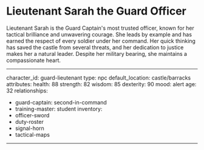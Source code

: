 # Lieutenant Sarah the Guard Officer

Lieutenant Sarah is the Guard Captain's most trusted officer, known for her tactical brilliance and unwavering courage. She leads by example and has earned the respect of every soldier under her command. Her quick thinking has saved the castle from several threats, and her dedication to justice makes her a natural leader. Despite her military bearing, she maintains a compassionate heart.

---
character_id: guard-lieutenant
type: npc
default_location: castle/barracks
attributes:
  health: 88
  strength: 82
  wisdom: 85
  dexterity: 90
  mood: alert
  age: 32
relationships:
  - guard-captain: second-in-command
  - training-master: student
inventory:
  - officer-sword
  - duty-roster
  - signal-horn
  - tactical-maps
---